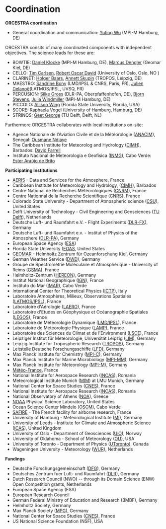 # Coordination

**ORCESTRA coordination**

* General coordination and communication: [Yuting Wu](mailto:yuting.wu@mpimet.mpg.de) (MPI-M Hamburg, DE)


ORCESTRA consits of many coordinated components with independent objectives. The science leads for these are:

* BOWTIE: [Daniel Klocke](mailto:daniel.klocke@mpimet.mpg.de) (MPI-M Hamburg, DE), [Marcus Dengler](mailto:mdengler@geomar.de) (Geomar Kiel, DE)
* CELLO: [Tim Carlsen](mailto:tim.carlsen@geo.uio.no), [Robert Oscar David](mailto:r.o.david@geo.uio.no) (University of Oslo, Oslo, NO )
* CLARINET: [Holger Baars](mailto:baars@tropos.de), [Annett Skupin](mailto:skupin@tropos.de) (TROPOS, Leipzig, DE)
* MAESTRO: [Sandrine Bony](mailto:sandrine.bony@lmd.ipsl.fr) (LMD/IPSL & CNRS, Paris, FR), [Julien Delanoë](mailto:julien.delanoe@latmos.ipsl.fr)(LATMOS/IPSL, UVSQ, FR) 
* PERCUSION: [Silke Gross](mailto:silke.gross@dlr.de) (DLR-PA, Oberpfaffenhofen, DE), [Bjorn Stevens](mailto:bjorn.stevens@mpimet.mpg.de), [Julia Windmiller](mailto:julia.windmiller@mpimet.mpg.de) (MPI-M Hamburg, DE) 
* PICCOLO: [Allison Wing](mailto:awing@fsu.edu) (Florida State University, Florida, USA)
* SCORE: [Raphaela Vogel](mailto:raphaela.vogel@uni-hamburg.de) (University of Hamburg, Hamburg, DE)
* STRINQS: [Geet George](mailto:g.george@tudelft.nl) (TU Delft, Delft, NL)

Furthermore ORCESTRA collaborates with local institutions on-site:

* Agence Nationale de l'Aviation Civile et de la Météorologie ([ANACIM](https://www.anacim.sn)), Senegal: [Ousmane Ndiaye](mailto:ousmane.ndiaye@anacim.sn)
* The Caribbean Institute for Meteorolog and Hydrology ([CIMH](https://www.cimh.edu.bb)), Barbados: [David Farrell](mailto:dfarrell@cimh.edu.bb)
* Instituto Nacional de Meteorologia e Geofisica ([INMG](https://www.inmg.gov.cv)), Cabo Verde: [Ester Araújo de Brito](mailto:ester.brito@inmg.gov.cv)


**Participating Institutions**

* [AERIS](https://en.aeris-data.fr) - Data and Services for the Atmosphere, France
* Caribbean Institute for Meteorology and Hydrology, ([CIMH](http://www.cimh.edu.bb)), Barbados
* Centre National de Recherches Météorologiques ([CNRM](http://www.cnrm.fr)), France
* Centre Nationnal de la Recherche Scientifique ([CNRS](http://www.cnrs.fr)), France
* Colorado State University - Department of Atmospheric science ([CSU](https://www.atmos.colostate.edu)), United States
* Delft University of Technology - Civil Engineering and Geosciences ([TU Delft](https://www.tudelft.nl/en/ceg)), Netherlands
* Deutsche Luft- und Raumfahrt e.V. - Flight Experiments ([DLR-FX](https://www.dlr.de/en/fx)), Germany
* Deutsche Luft- und Raumfahrt e.v. - Institut of Physics of the Atmosphere ([DLR-PA](http://www.dlr.de/en/ipa)), Germany
* European Space Agency ([ESA](https://www.esa.int))
* Florida State University ([EOAS](https://www.eoas.fsu.edu), United States
* [GEOMAR](https://www.geomar.de/en/) - Helmholtz Zentrum für Ozeanforschung Kiel, Germany
* German Weather Service ([DWD](https://www.dwd.de/EN/Home/home_node.html)), Germany
* Groupe de Spectrométrie Moléculaire et Atmosphérique - University of Reims ([GSMA](https://www.univ-reims.fr/universite/organisation/groupe-de-spectrometrie-moleculaire-et-atmospherique-gsma-umr-7331,7741,18258.html?args=lfxKh5tMLAqo3x8IaMimKcdO3GQDPCNzUAsV4NL58b%252AHnt1s3wzGXgvIteUcTvFiMAopurdL0g3kKWRB_sN8rg)), France
* Helmholtz-Zentrum ([HEREON](https://www.hereon.de/index.php.en)), Germany
* Institut National Geographique ([IGN](https://www.ign.fr/institut)), France
* Instituto do Mar ([IMAR](https://www.facebook.com/IMAR.gov.cv/)), Cabo Verde
* International Center for Theoretical Physics ([ICTP](https://www.ictp.it)), Italy
* Laboratoire Atmosphères, Milieux, Observations Spatiales ([LATMOS/IPSL](https://www.latmos.ipsl.fr/index.php/en/)), France
* Laboratoire d'Aérologie ([LAERO](https://www.aero.obs-mip.fr)), France
* Laboratoire d'Etudes en Géophysique et Océanographie Spatiales ([LEGOS](https://www.legos.omp.eu/en/homepage/)), France
* Laboratoire de Météorologie Dynamique ([LMD/IPSL](http://www.lmd.jussieu.fr)), France
* Laboratoire de Météorologie Physique ([LAMP](http://wwwobs.univ-bpclermont.fr/atmos/)), France
* Laboratoire des Sciences du Climat et de l'Environment ([LSCE](https://www.lsce.ipsl.fr/en/index.php)), France
* Leipziger Institut für Meteorologie, Universität Leipzig ([LIM](http://meteo.physgeo.uni-leipzig.de/en/)), Germany
* Leipzig Institute for Tropospheric Research ([TROPOS](https://www.tropos.de/en/)), Germany
* Leitstelle Deutsche Forschungsschiffe ([LFD](https://www.ldf.uni-hamburg.de)), Germany
* Max Planck Institute for Chemistry ([MPI-C](https://www.mpic.de/2285/en)), Germany
* Max Planck Institute for Marine Microbiology ([MPI-MM](https://www.mpi-bremen.de/en/Home.html)), Germany
* Max Planck Institute for Meteorology ([MPI-M](https://mpimet.mpg.de/en/homepage)), Germany
* [Météo-France](https://meteofrance.com), France
* National Institute for Aerospace Research ([INCAS](http://www.incas.ro/)), Romania
* Meteorological Institute Munich ([MIM](https://www.en.meteo.physik.uni-muenchen.de/index.html)) at LMU Munich, Germany
* National Center for Space Studies ([CNES](https://cnes.fr/en)), France
* National Institute for Aerospace Research ([INCAS](http://www.incas.ro/)), Romania
* National Observatory of Athens ([NOA](https://www.noa.gr/en/)), Greece
* [NOAA](https://psl.noaa.gov) Physical Science Laboratory, United States
* Ocean Science Center Mindelo ([OSCM](https://www.oscm.cv)), Cabo Verde
* [SAFIRE](https://www.safire.fr/en/) - The French facility for airborne research, France
* University of Hamburg - Meteorological Institute ([MI](https://www.mi.uni-hamburg.de/en.html)), Germany
* University of Leeds - Institute for Climate and Atmospheric Science ([ICAS](https://environment.leeds.ac.uk/institute-climate-atmospheric-science)), United Kingdom
* University of Oslo - Department of Geosciences ([UiO](https://www.mn.uio.no/geo/english/)), Norway
* University of Oklahoma - School of Meteorology ([OU](https://meteorology.ou.edu)), USA
* University of Toronto - Department of Physics ([UToronto](https://www.physics.utoronto.ca)), Canada
* Wageningen University - Meteorology ([WUR](https://research.wur.nl/en/organisations/meteorology)), Netherlands

**Fundings** 

* Deutsche Forschungsgemeinschaft ([DFG](https://www.dfg.de/en)), Germany
* Deutsches Zentrum fuer Luft- und Raumfahrt ([DLR](https://www.dlr.de/en)), Germany
* Dutch Research Council (NWO) -- through its Domain Science (ENW) Open Competition grants, Netherlands
* European Space Agency (ESA)
* European Research Council 
* German Federal Ministry of Education and Research (BMBF), Germany
* Helmholtz Society, Germany
* Max Planck Society ([MPG](https://www.mpg.de/de)), Germany
* National Center for Space Studies ([CNES](https://cnes.fr/en)), France
* US National Science Foundation (NSF), USA




